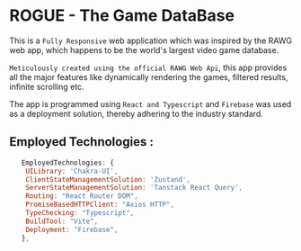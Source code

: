 # ROGUE - The Game DataBase

This is a `Fully Responsive` web application which was inspired by the RAWG web app, which happens to be the world's largest video game database.

`Meticulously created using the official RAWG Web Api`, this app provides all the major features like  dynamically rendering the games, filtered results, infinite scrolling etc. 

The app is programmed using `React and Typescript` and `Firebase` was used as a deployment solution, thereby adhering to the industry standard. 

## Employed Technologies : 
```js
   EmployedTechnologies: {
    UILibrary: 'Chakra-UI',
    ClientStateManagementSolution: 'Zustand',
    ServerStateManagementSolution: 'Tanstack React Query',
    Routing: "React Router DOM", 
    PromiseBasedHTTPClient: "Axios HTTP",
    TypeChecking: "Typescript",
    BuildTool: "Vite",
    Deployment: "Firebase", 
   },
```
